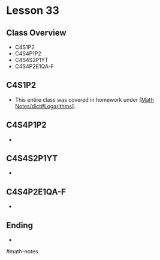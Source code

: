 # Lesson 33
## Class Overview
- C4S1P2
- C4S4P1P2
- C4S4S2P1YT
- C4S4P2E1QA-F

## C4S1P2
- This entire class was covered in homework under [[Math Notes/dict#Logarithms]].

## C4S4P1P2
- 

## C4S4S2P1YT
- 

## C4S4P2E1QA-F
- 

## Ending
- 

#math-notes


[//begin]: # "Autogenerated link references for markdown compatibility"
[Math Notes/dict#Logarithms]: ../dict.md "Math Dictionary"
[//end]: # "Autogenerated link references"
